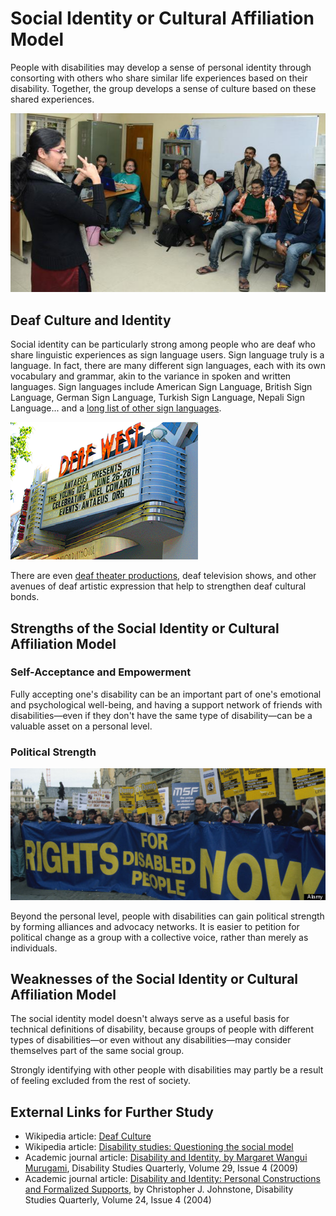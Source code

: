 # Social Identity or Cultural Affiliation Model

People with disabilities may develop a sense of personal identity through consorting with others who share similar life experiences based on their disability. Together, the group develops a sense of culture based on these shared experiences.

![a woman uses sign language in front of a classroom](signing.jpg)

## Deaf Culture and Identity

Social identity can be particularly strong among people who are deaf who share linguistic experiences as sign language users. Sign language truly is a language. In fact, there are many different sign languages, each with its own vocabulary and grammar, akin to the variance in spoken and written languages. Sign languages include American Sign Language, British Sign Language, German Sign Language, Turkish Sign Language, Nepali Sign Language... and a [long list of other sign languages](https://en.wikipedia.org/wiki/List_of_sign_languages).

![Photo of the outside of the Deaf West theater, showing the marquee with the list of shows playingBecause the vast majority of hearing people do not speak any sign language, deaf people who speak sign language tend to spend time with each other, where they can communicate in their shared language. Communication with hearing people can be more difficult, so it's often harder for deaf people to befriend hearing people.](deafWestSmaller.png)

There are even [deaf theater productions](http://www.ntd.org/ntd_history.html), deaf television shows, and other avenues of deaf artistic expression that help to strengthen deaf cultural bonds.

## Strengths of the Social Identity or Cultural Affiliation Model

### Self-Acceptance and Empowerment

Fully accepting one's disability can be an important part of one's emotional and psychological well-being, and having a support network of friends with disabilities—even if they don't have the same type of disability—can be a valuable asset on a personal level.

### Political Strength

![a rights protest with a banner that says, "Rights for disabled people now"](protest.jpg)

Beyond the personal level, people with disabilities can gain political strength by forming alliances and advocacy networks. It is easier to petition for political change as a group with a collective voice, rather than merely as individuals.

## Weaknesses of the Social Identity or Cultural Affiliation Model

The social identity model doesn't always serve as a useful basis for technical definitions of disability, because groups of people with different types of disabilities—or even without any disabilities—may consider themselves part of the same social group.

Strongly identifying with other people with disabilities may partly be a result of feeling excluded from the rest of society.

## External Links for Further Study

- Wikipedia article: [Deaf Culture](https://en.wikipedia.org/wiki/Deaf_culture)
- Wikipedia article: [Disability studies: Questioning the social model](https://en.wikipedia.org/wiki/Disability_studies#Questioning_the_social_model)
- Academic journal article: [Disability and Identity, by Margaret Wangui Murugami](http://dsq-sds.org/article/view/979/1173), Disability Studies Quarterly, Volume 29, Issue 4 (2009)
- Academic journal article: [Disability and Identity: Personal Constructions and Formalized Supports](https://dsq-sds.org/article/view/880/1055), by Christopher J. Johnstone, Disability Studies Quarterly, Volume 24, Issue 4 (2004)